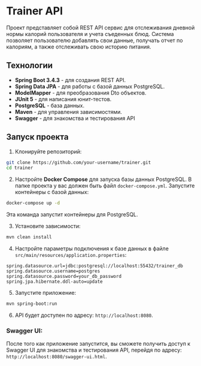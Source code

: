 # Trainer API

Проект представляет собой REST API сервис для отслеживания дневной нормы калорий пользователя и учета съеденных блюд. Система позволяет пользователю добавлять свои данные, получать отчет по калориям, а также отслеживать свою историю питания.

## Технологии

- **Spring Boot 3.4.3** - для создания REST API.
- **Spring Data JPA** - для работы с базой данных PostgreSQL.
- **ModelMapper** - для преобразования Dto объектов.
- **JUnit 5** - для написания юнит-тестов.
- **PostgreSQL** - база данных.
- **Maven** - для управления зависимостями.
- **Swagger** - для знакомства и тестирования API

## Запуск проекта

1. Клонируйте репозиторий:
```bash
git clone https://github.com/your-username/trainer.git
cd trainer
```

2. Настройте **Docker Compose** для запуска базы данных PostgreSQL. В папке проекта у вас должен быть файл `docker-compose.yml`. Запустите контейнеры с базой данных:
```bash
docker-compose up -d
```
Эта команда запустит контейнеры для PostgreSQL.

3. Установите зависимости:
```bash
mvn clean install
```

4. Настройте параметры подключения к базе данных в файле `src/main/resources/application.properties`:
```properties
spring.datasource.url=jdbc:postgresql://localhost:55432/trainer_db
spring.datasource.username=postgres
spring.datasource.password=your_db_password
spring.jpa.hibernate.ddl-auto=update
```

5. Запустите приложение:
```bash
mvn spring-boot:run
```

6. API будет доступен по адресу: `http://localhost:8080`.

### Swagger UI:
После того как приложение запустится, вы сможете получить доступ к Swagger UI для знакомства и тестирования API, перейдя по адресу: `http://localhost:8080/swagger-ui.html`.



